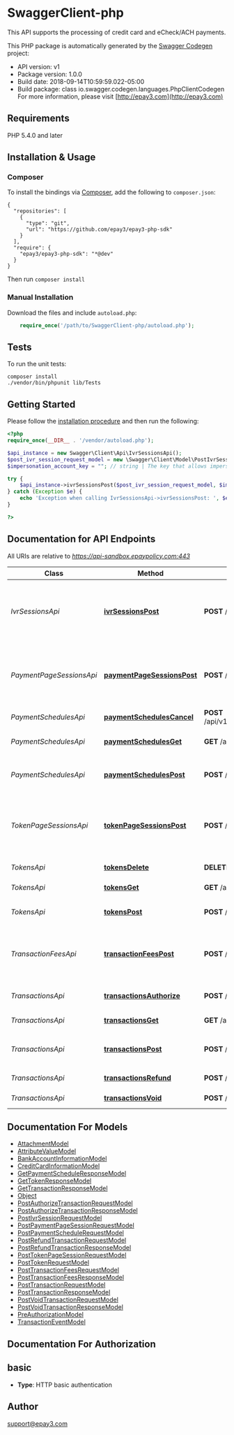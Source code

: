 # SwaggerClient-php
This API supports the processing of credit card and eCheck/ACH payments.

This PHP package is automatically generated by the [Swagger Codegen](https://github.com/swagger-api/swagger-codegen) project:

- API version: v1
- Package version: 1.0.0
- Build date: 2018-09-14T10:59:59.022-05:00
- Build package: class io.swagger.codegen.languages.PhpClientCodegen
For more information, please visit [http://epay3.com](http://epay3.com)

## Requirements

PHP 5.4.0 and later

## Installation & Usage
### Composer

To install the bindings via [Composer](http://getcomposer.org/), add the following to `composer.json`:

```
{
  "repositories": [
    {
      "type": "git",
      "url": "https://github.com/epay3/epay3-php-sdk"
    }
  ],
  "require": {
    "epay3/epay3-php-sdk": "*@dev"
  }
}
```

Then run `composer install`

### Manual Installation

Download the files and include `autoload.php`:

```php
    require_once('/path/to/SwaggerClient-php/autoload.php');
```

## Tests 

To run the unit tests:

```
composer install
./vendor/bin/phpunit lib/Tests
```

## Getting Started

Please follow the [installation procedure](#installation--usage) and then run the following:

```php
<?php
require_once(__DIR__ . '/vendor/autoload.php');

$api_instance = new Swagger\Client\Api\IvrSessionsApi();
$post_ivr_session_request_model = new \Swagger\Client\Model\PostIvrSessionRequestModel(); // \Swagger\Client\Model\PostIvrSessionRequestModel | Contains the parameters for the \"session\".
$impersonation_account_key = ""; // string | The key that allows impersonation of another account for which the token is being created. Only specify a value if the account being impersonated is different from the account that is submitting this request.

try {
    $api_instance->ivrSessionsPost($post_ivr_session_request_model, $impersonation_account_key);
} catch (Exception $e) {
    echo 'Exception when calling IvrSessionsApi->ivrSessionsPost: ', $e->getMessage(), "\n";
}

?>
```

## Documentation for API Endpoints

All URIs are relative to *https://api-sandbox.epaypolicy.com:443*

Class | Method | HTTP request | Description
------------ | ------------- | ------------- | -------------
*IvrSessionsApi* | [**ivrSessionsPost**](docs/IvrSessionsApi.md#ivrsessionspost) | **POST** /api/v1/ivrSessions | Creates a temporary \&quot;session\&quot; with parameters so that the caller can be forwarded to the IVR service with this context.
*PaymentPageSessionsApi* | [**paymentPageSessionsPost**](docs/PaymentPageSessionsApi.md#paymentpagesessionspost) | **POST** /api/v1/paymentPageSessions | Creates a temporary \&quot;session\&quot; with parameters so that the user can be forwarded to the payment page with this context.
*PaymentSchedulesApi* | [**paymentSchedulesCancel**](docs/PaymentSchedulesApi.md#paymentschedulescancel) | **POST** /api/v1/paymentSchedules/{id}/cancel | Cancels an active payment schedule.
*PaymentSchedulesApi* | [**paymentSchedulesGet**](docs/PaymentSchedulesApi.md#paymentschedulesget) | **GET** /api/v1/paymentSchedules/{id} | Retrieves the details of a payment schedule.
*PaymentSchedulesApi* | [**paymentSchedulesPost**](docs/PaymentSchedulesApi.md#paymentschedulespost) | **POST** /api/v1/paymentSchedules | Creates a payment schedule for a delayed payment or recurring payments.
*TokenPageSessionsApi* | [**tokenPageSessionsPost**](docs/TokenPageSessionsApi.md#tokenpagesessionspost) | **POST** /api/v1/tokenPageSessions | Creates a temporary \&quot;session\&quot; with parameters so that the user can be forwarded to the token page with this context.
*TokensApi* | [**tokensDelete**](docs/TokensApi.md#tokensdelete) | **DELETE** /api/v1/tokens/{id} | Removes a stored token.
*TokensApi* | [**tokensGet**](docs/TokensApi.md#tokensget) | **GET** /api/v1/tokens/{id} | Retrieves the details of a token.
*TokensApi* | [**tokensPost**](docs/TokensApi.md#tokenspost) | **POST** /api/v1/tokens | Stores a token for either ACH or credit card payments.
*TransactionFeesApi* | [**transactionFeesPost**](docs/TransactionFeesApi.md#transactionfeespost) | **POST** /api/v1/transactionFees | Calculates and returns transaction fees for a given subtotal amount based on the account.
*TransactionsApi* | [**transactionsAuthorize**](docs/TransactionsApi.md#transactionsauthorize) | **POST** /api/v1/transactions/authorize | Creates an authorization on a credit card.
*TransactionsApi* | [**transactionsGet**](docs/TransactionsApi.md#transactionsget) | **GET** /api/v1/transactions/{id} | Retrieves the details of a transaction.
*TransactionsApi* | [**transactionsPost**](docs/TransactionsApi.md#transactionspost) | **POST** /api/v1/transactions | Processes a sale transaction for either ACH or credit card.
*TransactionsApi* | [**transactionsRefund**](docs/TransactionsApi.md#transactionsrefund) | **POST** /api/v1/transactions/{id}/refund | Processes a refund of a transaction.
*TransactionsApi* | [**transactionsVoid**](docs/TransactionsApi.md#transactionsvoid) | **POST** /api/v1/transactions/{id}/void | Processes a void of a transaction.


## Documentation For Models

 - [AttachmentModel](docs/AttachmentModel.md)
 - [AttributeValueModel](docs/AttributeValueModel.md)
 - [BankAccountInformationModel](docs/BankAccountInformationModel.md)
 - [CreditCardInformationModel](docs/CreditCardInformationModel.md)
 - [GetPaymentScheduleResponseModel](docs/GetPaymentScheduleResponseModel.md)
 - [GetTokenResponseModel](docs/GetTokenResponseModel.md)
 - [GetTransactionResponseModel](docs/GetTransactionResponseModel.md)
 - [Object](docs/Object.md)
 - [PostAuthorizeTransactionRequestModel](docs/PostAuthorizeTransactionRequestModel.md)
 - [PostAuthorizeTransactionResponseModel](docs/PostAuthorizeTransactionResponseModel.md)
 - [PostIvrSessionRequestModel](docs/PostIvrSessionRequestModel.md)
 - [PostPaymentPageSessionRequestModel](docs/PostPaymentPageSessionRequestModel.md)
 - [PostPaymentScheduleRequestModel](docs/PostPaymentScheduleRequestModel.md)
 - [PostRefundTransactionRequestModel](docs/PostRefundTransactionRequestModel.md)
 - [PostRefundTransactionResponseModel](docs/PostRefundTransactionResponseModel.md)
 - [PostTokenPageSessionRequestModel](docs/PostTokenPageSessionRequestModel.md)
 - [PostTokenRequestModel](docs/PostTokenRequestModel.md)
 - [PostTransactionFeesRequestModel](docs/PostTransactionFeesRequestModel.md)
 - [PostTransactionFeesResponseModel](docs/PostTransactionFeesResponseModel.md)
 - [PostTransactionRequestModel](docs/PostTransactionRequestModel.md)
 - [PostTransactionResponseModel](docs/PostTransactionResponseModel.md)
 - [PostVoidTransactionRequestModel](docs/PostVoidTransactionRequestModel.md)
 - [PostVoidTransactionResponseModel](docs/PostVoidTransactionResponseModel.md)
 - [PreAuthorizationModel](docs/PreAuthorizationModel.md)
 - [TransactionEventModel](docs/TransactionEventModel.md)


## Documentation For Authorization


## basic

- **Type**: HTTP basic authentication


## Author

support@epay3.com


